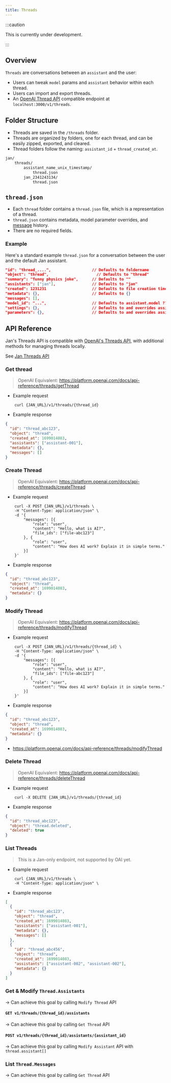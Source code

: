 ```yaml
---
title: Threads
---
```


:::caution

This is currently under development.

:::

## Overview

`Threads` are conversations between an `assistant` and the user:

- Users can tweak `model` params and `assistant` behavior within each thread.
- Users can import and export threads.
- An [OpenAI Thread API](https://platform.openai.com/docs/api-reference/threads) compatible endpoint at `localhost:3000/v1/threads`.

## Folder Structure

- Threads are saved in the `/threads` folder.
- Threads are organized by folders, one for each thread, and can be easily zipped, exported, and cleared.
- Thread folders follow the naming: `assistant_id` + `thread_created_at`.

```sh
jan/
    threads/
        assistant_name_unix_timestamp/
            thread.json
        jan_2341243134/
            thread.json
```

## `thread.json`

- Each `thread` folder contains a `thread.json` file, which is a representation of a thread.
- `thread.json` contains metadata, model parameter overrides, and [message](https://jan.ai/specs/messages) history.
- There are no required fields.

### Example

Here's a standard example `thread.json` for a conversation between the user and the default Jan assistant.

```json
"id": "thread_....",                  // Defaults to foldername
"object": "thread",                     // Defaults to "thread"
"summary": "funny physics joke",      // Defaults to ""
"assistants": ["jan"],                // Defaults to "jan"
"created": 1231231                    // Defaults to file creation time
"metadata": {},                       // Defaults to {}
"messages": [],
"model_id": "...",                    // Defaults to assistant.model ???
"settings": {},                       // Defaults to and overrides assistant.settings
"parameters": {},                     // Defaults to and overrides assistant.settings
```

## API Reference

Jan's Threads API is compatible with [OpenAI's Threads API](https://platform.openai.com/docs/api-reference/threads), with additional methods for managing threads locally.

See [Jan Threads API](https://jan.ai/api-reference#tag/Threads)

<!-- TODO clean this part up into API -->

### Get thread

> OpenAI Equivalent: https://platform.openai.com/docs/api-reference/threads/getThread

- Example request

```shell
    curl {JAN_URL}/v1/threads/{thread_id}
```

- Example response

```json
{
  "id": "thread_abc123",
  "object": "thread",
  "created_at": 1699014083,
  "assistants": ["assistant-001"],
  "metadata": {},
  "messages": []
}
```

### Create Thread

> OpenAI Equivalent: https://platform.openai.com/docs/api-reference/threads/createThread

- Example request

```shell
    curl -X POST {JAN_URL}/v1/threads \
    -H "Content-Type: application/json" \
    -d '{
        "messages": [{
            "role": "user",
            "content": "Hello, what is AI?",
            "file_ids": ["file-abc123"]
        }, {
            "role": "user",
            "content": "How does AI work? Explain it in simple terms."
        }]
    }'
```

- Example response

```json
{
  "id": "thread_abc123",
  "object": "thread",
  "created_at": 1699014083,
  "metadata": {}
}
```

### Modify Thread

> OpenAI Equivalent: https://platform.openai.com/docs/api-reference/threads/modifyThread

- Example request

```shell
    curl -X POST {JAN_URL}/v1/threads/{thread_id} \
    -H "Content-Type: application/json" \
    -d '{
        "messages": [{
            "role": "user",
            "content": "Hello, what is AI?",
            "file_ids": ["file-abc123"]
        }, {
            "role": "user",
            "content": "How does AI work? Explain it in simple terms."
        }]
    }'
```

- Example response

```json
{
  "id": "thread_abc123",
  "object": "thread",
  "created_at": 1699014083,
  "metadata": {}
}
```

- https://platform.openai.com/docs/api-reference/threads/modifyThread

### Delete Thread

> OpenAI Equivalent: https://platform.openai.com/docs/api-reference/threads/deleteThread

- Example request

```shell
    curl -X DELETE {JAN_URL}/v1/threads/{thread_id}
```

- Example response

```json
{
  "id": "thread_abc123",
  "object": "thread.deleted",
  "deleted": true
}
```

### List Threads

> This is a Jan-only endpoint, not supported by OAI yet.

- Example request

```shell
    curl {JAN_URL}/v1/threads \
    -H "Content-Type: application/json" \
```

- Example response

```json
[
  {
    "id": "thread_abc123",
    "object": "thread",
    "created_at": 1699014083,
    "assistants": ["assistant-001"],
    "metadata": {},
    "messages": []
  },
  {
    "id": "thread_abc456",
    "object": "thread",
    "created_at": 1699014083,
    "assistants": ["assistant-002", "assistant-002"],
    "metadata": {}
  }
]
```

### Get & Modify `Thread.Assistants`

-> Can achieve this goal by calling `Modify Thread` API

#### `GET v1/threads/{thread_id}/assistants`

-> Can achieve this goal by calling `Get Thread` API

#### `POST v1/threads/{thread_id}/assistants/{assistant_id}`

-> Can achieve this goal by calling `Modify Assistant` API with `thread.assistant[]`

### List `Thread.Messages`

-> Can achieve this goal by calling `Get Thread` API